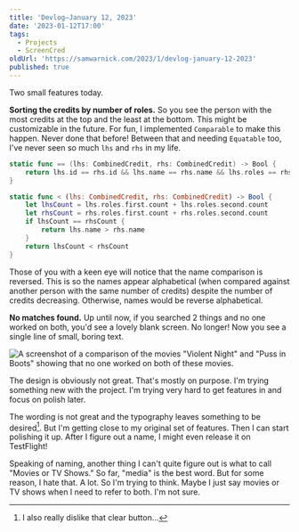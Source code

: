 ```yaml
---
title: 'Devlog—January 12, 2023'
date: '2023-01-12T17:00'
tags:
  - Projects
  - ScreenCred
oldUrl: 'https://samwarnick.com/2023/1/devlog-january-12-2023'
published: true
---
```


Two small features today.

**Sorting the credits by number of roles.** So you see the person with the most credits at the top and the least at the bottom. This might be customizable in the future. For fun, I implemented `Comparable` to make this happen. Never done that before! Between that and needing `Equatable` too, I've never seen so much `lhs` and `rhs` in my life.

```swift
static func == (lhs: CombinedCredit, rhs: CombinedCredit) -> Bool {
    return lhs.id == rhs.id && lhs.name == rhs.name && lhs.roles == rhs.roles
}

static func < (lhs: CombinedCredit, rhs: CombinedCredit) -> Bool {
    let lhsCount = lhs.roles.first.count + lhs.roles.second.count
    let rhsCount = rhs.roles.first.count + rhs.roles.second.count
    if lhsCount == rhsCount {
        return lhs.name > rhs.name
    }
    return lhsCount < rhsCount
}
```

Those of you with a keen eye will notice that the name comparison is reversed. This is so the names appear alphabetical (when compared against another person with the same number of credits) despite the number of credits decreasing. Otherwise, names would be reverse alphabetical.

**No matches found.** Up until now, if you searched 2 things and no one worked on both, you'd see a lovely blank screen. No longer! Now you see a single line of small, boring text.

![A screenshot of a comparison of the movies "Violent Night" and "Puss in Boots" showing that no one worked on both of these movies.](https://samwarnick.com/media/2023-01-12-no-matches.png "Really? No one??")

The design is obviously not great. That's mostly on purpose. I'm trying something new with the project. I'm trying very hard to get features in and focus on polish later.

The wording is not great and the typography leaves something to be desired[^1]. But I'm getting close to my original set of features. Then I can start polishing it up. After I figure out a name, I might even release it on TestFlight!

Speaking of naming, another thing I can't quite figure out is what to call "Movies or TV Shows." So far, "media" is the best word. But for some reason, I hate that. A lot. So I'm trying to think. Maybe I just say movies or TV shows when I need to refer to both. I'm not sure.

[^1]: I also really dislike that clear button...
